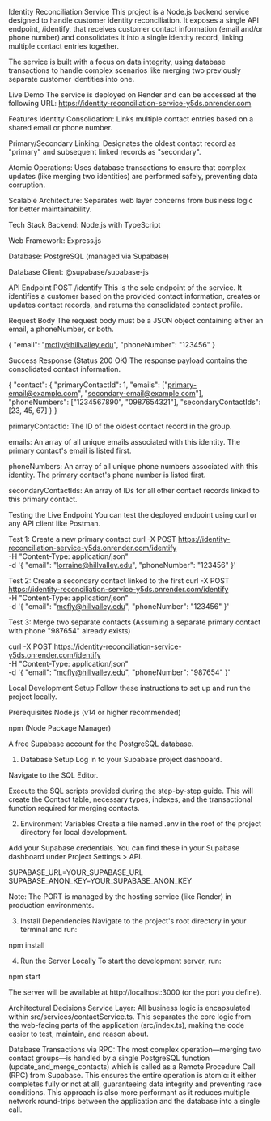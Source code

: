 Identity Reconciliation Service
This project is a Node.js backend service designed to handle customer identity reconciliation. It exposes a single API endpoint, /identify, that receives customer contact information (email and/or phone number) and consolidates it into a single identity record, linking multiple contact entries together.

The service is built with a focus on data integrity, using database transactions to handle complex scenarios like merging two previously separate customer identities into one.

Live Demo
The service is deployed on Render and can be accessed at the following URL:
https://identity-reconciliation-service-y5ds.onrender.com

Features
Identity Consolidation: Links multiple contact entries based on a shared email or phone number.

Primary/Secondary Linking: Designates the oldest contact record as "primary" and subsequent linked records as "secondary".

Atomic Operations: Uses database transactions to ensure that complex updates (like merging two identities) are performed safely, preventing data corruption.

Scalable Architecture: Separates web layer concerns from business logic for better maintainability.

Tech Stack
Backend: Node.js with TypeScript

Web Framework: Express.js

Database: PostgreSQL (managed via Supabase)

Database Client: @supabase/supabase-js

API Endpoint
POST /identify
This is the sole endpoint of the service. It identifies a customer based on the provided contact information, creates or updates contact records, and returns the consolidated contact profile.

Request Body
The request body must be a JSON object containing either an email, a phoneNumber, or both.

{
  "email": "mcfly@hillvalley.edu",
  "phoneNumber": "123456"
}

Success Response (Status 200 OK)
The response payload contains the consolidated contact information.

{
  "contact": {
    "primaryContactId": 1,
    "emails": ["primary-email@example.com", "secondary-email@example.com"],
    "phoneNumbers": ["1234567890", "0987654321"],
    "secondaryContactIds": [23, 45, 67]
  }
}

primaryContactId: The ID of the oldest contact record in the group.

emails: An array of all unique emails associated with this identity. The primary contact's email is listed first.

phoneNumbers: An array of all unique phone numbers associated with this identity. The primary contact's phone number is listed first.

secondaryContactIds: An array of IDs for all other contact records linked to this primary contact.

Testing the Live Endpoint
You can test the deployed endpoint using curl or any API client like Postman.

Test 1: Create a new primary contact
curl -X POST https://identity-reconciliation-service-y5ds.onrender.com/identify \
-H "Content-Type: application/json" \
-d '{
      "email": "lorraine@hillvalley.edu",
      "phoneNumber": "123456"
    }'

Test 2: Create a secondary contact linked to the first
curl -X POST https://identity-reconciliation-service-y5ds.onrender.com/identify \
-H "Content-Type: application/json" \
-d '{
      "email": "mcfly@hillvalley.edu",
      "phoneNumber": "123456"
    }'

Test 3: Merge two separate contacts
(Assuming a separate primary contact with phone "987654" already exists)

curl -X POST https://identity-reconciliation-service-y5ds.onrender.com/identify \
-H "Content-Type: application/json" \
-d '{
      "email": "mcfly@hillvalley.edu",
      "phoneNumber": "987654"
    }'

Local Development Setup
Follow these instructions to set up and run the project locally.

Prerequisites
Node.js (v14 or higher recommended)

npm (Node Package Manager)

A free Supabase account for the PostgreSQL database.

1. Database Setup
Log in to your Supabase project dashboard.

Navigate to the SQL Editor.

Execute the SQL scripts provided during the step-by-step guide. This will create the Contact table, necessary types, indexes, and the transactional function required for merging contacts.

2. Environment Variables
Create a file named .env in the root of the project directory for local development.

Add your Supabase credentials. You can find these in your Supabase dashboard under Project Settings > API.

SUPABASE_URL=YOUR_SUPABASE_URL
SUPABASE_ANON_KEY=YOUR_SUPABASE_ANON_KEY

Note: The PORT is managed by the hosting service (like Render) in production environments.

3. Install Dependencies
Navigate to the project's root directory in your terminal and run:

npm install

4. Run the Server Locally
To start the development server, run:

npm start

The server will be available at http://localhost:3000 (or the port you define).

Architectural Decisions
Service Layer: All business logic is encapsulated within src/services/contactService.ts. This separates the core logic from the web-facing parts of the application (src/index.ts), making the code easier to test, maintain, and reason about.

Database Transactions via RPC: The most complex operation—merging two contact groups—is handled by a single PostgreSQL function (update_and_merge_contacts) which is called as a Remote Procedure Call (RPC) from Supabase. This ensures the entire operation is atomic: it either completes fully or not at all, guaranteeing data integrity and preventing race conditions. This approach is also more performant as it reduces multiple network round-trips between the application and the database into a single call.